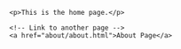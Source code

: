<html lang="en">
<head>
    <meta charset="UTF-8">
    <meta name="viewport" content="width=device-width, initial-scale=1.0">
    <link rel="stylesheet" href="assets/css/style.css">
</head>
<body>
   
    <p>This is the home page.</p>
    
    <!-- Link to another page -->
    <a href="about/about.html">About Page</a>
</body>
</html>
